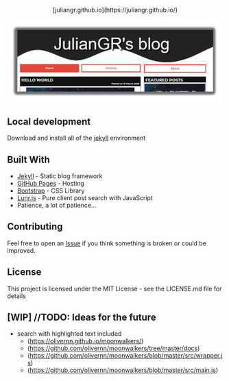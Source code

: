 <p align="center">
[juliangr.github.io](https://juliangr.github.io/)
</p>

<p align="center">
  <img src="https://github.com/JulianGR/JulianGR.github.io/blob/master/assets/img/previewBlog.png">
</p>

## Local development

Download and install all of the [jekyll](https://jekyllrb.com/docs/) environment

## Built With

-   [Jekyll](https://jekyllrb.com/) - Static blog framework
-   [GitHub Pages](https://pages.github.com/) - Hosting
-   [Bootstrap](https://getbootstrap.com/) - CSS Library
-   [Lunr.js](https://lunrjs.com/) - Pure client post search with JavaScript
-   Patience, a lot of patience...

## Contributing

Feel free to open an [Issue](https://github.com/JulianGR/JulianGR.github.io/issues/new) if you think something is broken or could be improved.

## License

This project is licensed under the MIT License - see the LICENSE.md file for details

## [WIP] //TODO: Ideas for the future

-   search with highlighted text included
    -   (<https://olivernn.github.io/moonwalkers/>)
    -   (<https://github.com/olivernn/moonwalkers/tree/master/docs>)
    -   (<https://github.com/olivernn/moonwalkers/blob/master/src/wrapper.js>)
    -   (<https://github.com/olivernn/moonwalkers/blob/master/src/main.js>)

